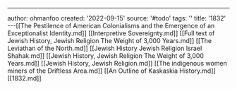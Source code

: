 ---
author: ohmanfoo
created: '2022-09-15'
source: '#todo'
tags: ''
title: '1832'
---[[The Pestilence of American Colonialisms and the Emergence of an Exceptionalist Identity.md]]
[[Interpretive Sovereignty.md]]
[[Full text of Jewish History, Jewish Religion The Weight of 3,000 Years.md]]
[[The Leviathan of the North.md]]
[[Jewish History Jewish Religion Israel Shahak.md]]
[[Jewish History, Jewish Religion The Weight of 3,000 Years.md]]
[[Jewish History, Jewish Religion.md]]
[[The indigenous women miners of the Driftless Area.md]]
[[An Outline of Kaskaskia History.md]]
[[1832.md]]
